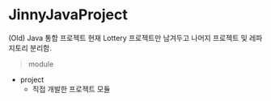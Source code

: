 # JinnyJavaProject

(Old) Java 통합 프로젝트
현재 Lottery 프로젝트만 남겨두고 나머지 프로젝트 및 레파지토리 분리함. 

> module

* project
  * 직접 개발한 프로젝트 모듈
